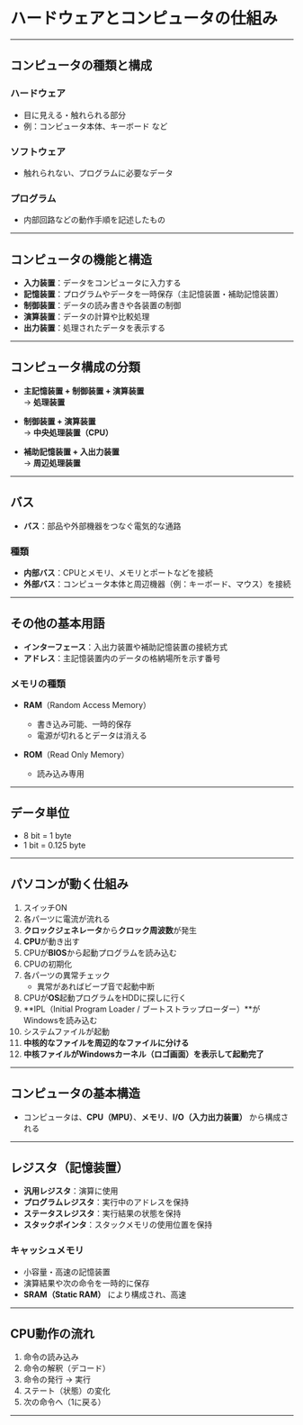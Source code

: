 # ハードウェアとコンピュータの仕組み

---

## コンピュータの種類と構成

### ハードウェア
- 目に見える・触れられる部分
- 例：コンピュータ本体、キーボード など

### ソフトウェア
- 触れられない、プログラムに必要なデータ

### プログラム
- 内部回路などの動作手順を記述したもの

---

## コンピュータの機能と構造

- **入力装置**：データをコンピュータに入力する  
- **記憶装置**：プログラムやデータを一時保存（主記憶装置・補助記憶装置）  
- **制御装置**：データの読み書きや各装置の制御  
- **演算装置**：データの計算や比較処理  
- **出力装置**：処理されたデータを表示する

---

## コンピュータ構成の分類

- **主記憶装置 + 制御装置 + 演算装置**  
  → **処理装置**

- **制御装置 + 演算装置**  
  → **中央処理装置（CPU）**

- **補助記憶装置 + 入出力装置**  
  → **周辺処理装置**

---

## バス

- **バス**：部品や外部機器をつなぐ電気的な通路

### 種類
- **内部バス**：CPUとメモリ、メモリとポートなどを接続  
- **外部バス**：コンピュータ本体と周辺機器（例：キーボード、マウス）を接続

---

## その他の基本用語

- **インターフェース**：入出力装置や補助記憶装置の接続方式  
- **アドレス**：主記憶装置内のデータの格納場所を示す番号  

### メモリの種類
- **RAM**（Random Access Memory）  
  - 書き込み可能、一時的保存  
  - 電源が切れるとデータは消える  

- **ROM**（Read Only Memory）  
  - 読み込み専用

---

## データ単位

- 8 bit = 1 byte  
- 1 bit = 0.125 byte

---

## パソコンが動く仕組み

1. スイッチON  
2. 各パーツに電流が流れる  
3. **クロックジェネレータ**から**クロック周波数**が発生  
4. **CPU**が動き出す  
5. CPUが**BIOS**から起動プログラムを読み込む  
6. CPUの初期化  
7. 各パーツの異常チェック  
   - 異常があればビープ音で起動中断  
8. CPUが**OS**起動プログラムをHDDに探しに行く  
9. **IPL（Initial Program Loader / ブートストラップローダー）**がWindowsを読み込む  
10. システムファイルが起動  
11. **中核的なファイルを周辺的なファイルに分ける**  
12. **中核ファイルがWindowsカーネル（ロゴ画面）を表示して起動完了**

---

## コンピュータの基本構造

- コンピュータは、**CPU（MPU）**、**メモリ**、**I/O（入力出力装置）** から構成される

---

## レジスタ（記憶装置）

- **汎用レジスタ**：演算に使用  
- **プログラムレジスタ**：実行中のアドレスを保持  
- **ステータスレジスタ**：実行結果の状態を保持  
- **スタックポインタ**：スタックメモリの使用位置を保持

### キャッシュメモリ
- 小容量・高速の記憶装置
- 演算結果や次の命令を一時的に保存
- **SRAM（Static RAM）** により構成され、高速

---

## CPU動作の流れ

1. 命令の読み込み  
2. 命令の解釈（デコード）  
3. 命令の発行 → 実行  
4. ステート（状態）の変化  
5. 次の命令へ（1に戻る）

---
